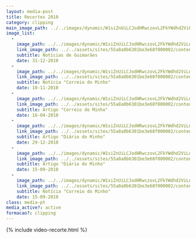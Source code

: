 ```yaml
---
layout: media-post
title: Recortes 2010
category: clipping
main_image_path: ../../images/dynamic/W1siZnUiLCJodHRwczovL2FkYWdhd2ViLnMzLmFtYXpvbmF/noticias-de-guimaraes-31-12-20101312.jpg?sha=41eda0ba3ad2c5c9
image_list: 
  - 
    image_path: ../../images/dynamic/W1siZnUiLCJodHRwczovL2FkYWdhd2ViLnMzLmFtYXpvbmF/noticias-de-guimaraes-31-12-20101312.jpg?sha=41eda0ba3ad2c5c9
    link_image_path: ../../assets/sites/55a8a0b6301be3e68f000002/content_entry55a8a2cd301be3f763000023/55a8bfe0301be301cf00038e/files/noticias-de-guimaraes-31-12-20100146.jpg?1450718984
    subtitle: Notícias de Guimarães
    date: 31-12-2010
  - 
    image_path: ../../images/dynamic/W1siZnUiLCJodHRwczovL2FkYWdhd2ViLnMzLmFtYXpvbmF/dm-10-11-2010d015.jpg?sha=400c92e096b8a576
    link_image_path: ../../assets/sites/55a8a0b6301be3e68f000002/content_entry55a8a2cd301be3f763000023/55a8bfe1301be3f4c8000390/files/dm-10-11-201083e0.jpg?1450719456
    subtitle: Notícia "Correio do Minho"
    date: 10-11-2010
  - 
    image_path: ../../images/dynamic/W1siZnUiLCJodHRwczovL2FkYWdhd2ViLnMzLmFtYXpvbmF/MTQ1MDcxOTQ4MyJdLFsicCIsInRodW1iIiwiMTYweDE2MCM/correio-do-minho-16-04-2010437b.jpg?sha=6c0489fa152eeeef
    link_image_path: ../../assets/sites/55a8a0b6301be3e68f000002/content_entry55a8a2cd301be3f763000023/55a8bfe1301be33f53000391/files/correio-do-minho-16-04-201097d2.jpg?1450719483
    subtitle: Artigo "Correio do Minho"
    date: 16-04-2010
  - 
    image_path: ../../images/dynamic/W1siZnUiLCJodHRwczovL2FkYWdhd2ViLnMzLmFtYXpvbmF/dm-29-12-20103ad5.jpg?sha=357135962e36911e
    link_image_path: ../../assets/sites/55a8a0b6301be3e68f000002/content_entry55a8a2cd301be3f763000023/55a8bfe4301be3f268000392/files/dm-29-12-2010cb67.jpg?1450719164
    subtitle: Artigo "Diário do Minho"
    date: 29-12-2010
  - 
    image_path: ../../images/dynamic/W1siZnUiLCJodHRwczovL2FkYWdhd2ViLnMzLmFtYXpvbmF/MTQ1MDcxOTIzNSJdLFsicCIsInRodW1iIiwiMTYweDE2MCM/15-09-2010_-_dmb68f.jpg?sha=16318cf157201cac
    link_image_path: ../../assets/sites/55a8a0b6301be3e68f000002/content_entry55a8a2cd301be3f763000023/55a8bfe7301be3da11000394/files/15-09-2010_-_dme0a1.jpg?1450719235
    subtitle: Artigo "Diário do Minho"
    date: 15-09-2010
  - 
    image_path: ../../images/dynamic/W1siZnUiLCJodHRwczovL2FkYWdhd2ViLnMzLmFtYXpvbmF/MTQ1MDcxOTQ2NSJdLFsicCIsInRodW1iIiwiMTYweDE2MCM/15-09-2010_-_cm5241.jpg?sha=e585ba17ea8e42d3
    link_image_path: ../../assets/sites/55a8a0b6301be3e68f000002/content_entry55a8a2cd301be3f763000023/55a8bfe9301be3d8ff000395/files/15-09-2010_-_cm0d69.jpg?1450719465
    subtitle: Notícia "Correio do Minho"
    date: 15-09-2010
class: media-pt
media_active?: active
formacao?: clipping
--- 
```

    
{% include video-recorte.html %}
  